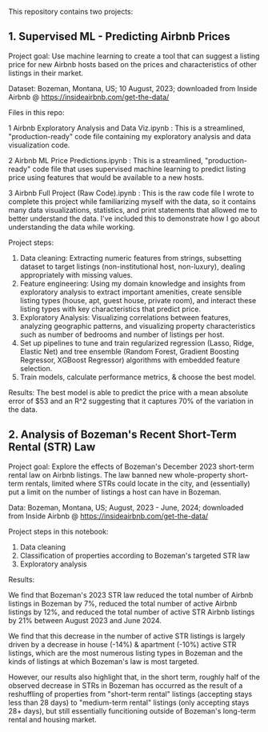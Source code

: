 This repository contains two projects:  

## 1. Supervised ML - Predicting Airbnb Prices 

Project goal: Use machine learning to create a tool that can suggest a listing price for new Airbnb hosts based on the prices and characteristics of other listings in their market. 

Dataset: Bozeman, Montana, US; 10 August, 2023; downloaded from Inside Airbnb @ https://insideairbnb.com/get-the-data/


Files in this repo:

1 Airbnb Exploratory Analysis and Data Viz.ipynb : This is a streamlined, "production-ready" code file containing my exploratory analysis and data visualization code. 

2 Airbnb ML Price Predictions.ipynb : This is a streamlined, "production-ready" code file that uses supervised machine learning to predict listing price using features that would be available to a new hosts. 

3 Airbnb Full Project (Raw Code).ipynb : This is the raw code file I wrote to complete this project while familiarizing myself with the data, so it contains many data visualizations, statistics, and print statements that allowed me to better understand the data. I've included this to demonstrate how I go about understanding the data while working. 


Project steps: 

1. Data cleaning: Extracting numeric features from strings, subsetting dataset to target listings (non-institutional host, non-luxury), dealing appropriately with missing values. 
2. Feature engineering: Using my domain knowledge and insights from exploratory analysis to extract important amenities, create sensible listing types (house, apt, guest house, private room), and interact these listing types with key characteristics that predict price.
3. Exploratory Analysis: Visualizing correlations between features, analyzing geographic patterns, and visualizing property characteristics such as number of bedrooms and number of listings per host.
4. Set up pipelines to tune and train regularized regression (Lasso, Ridge, Elastic Net) and tree ensemble (Random Forest, Gradient Boosting Regressor, XGBoost Regressor) algorithms with embedded feature selection.
5. Train models, calculate performance metrics, & choose the best model. 


Results: The best model is able to predict the price with a mean absolute error of $53 and an R^2 suggesting that it captures 70% of the variation in the data.



## 2. Analysis of Bozeman's Recent Short-Term Rental (STR) Law

Project goal: Explore the effects of Bozeman's December 2023 short-term rental law on Airbnb listings. The law banned new whole-property short-term rentals, limited where STRs could locate in the city, and (essentially) put a limit on the number of listings a host can have in Bozeman.


Data: Bozeman, Montana, US; August, 2023 - June, 2024; downloaded from Inside Airbnb @ https://insideairbnb.com/get-the-data/

Project steps in this notebook:
1. Data cleaning 
2. Classification of properties according to Bozeman's targeted STR law
3. Exploratory analysis

Results:

We find that Bozeman's 2023 STR law reduced the total number of Airbnb listings in Bozeman by 7%, reduced the total number of active Airbnb listings by 12%, and reduced the total number of active STR Airbnb listings by 21% between August 2023 and June 2024.

We find that this decrease in the number of active STR listings is largely driven by a decrease in house (-14%) & apartment (-10%) active STR listings, which are the most numerous listing types in Bozeman and the kinds of listings at which Bozeman's law is most targeted.

However, our results also highlight that, in the short term, roughly half of the observed decrease in STRs in Bozeman has occurred as the result of a reshuffling of properties from "short-term rental" listings (accepting stays less than 28 days) to "medium-term rental" listings (only accepting stays 28+ days), but still essentially funcitioning outside of Bozeman's long-term rental and housing market. 

